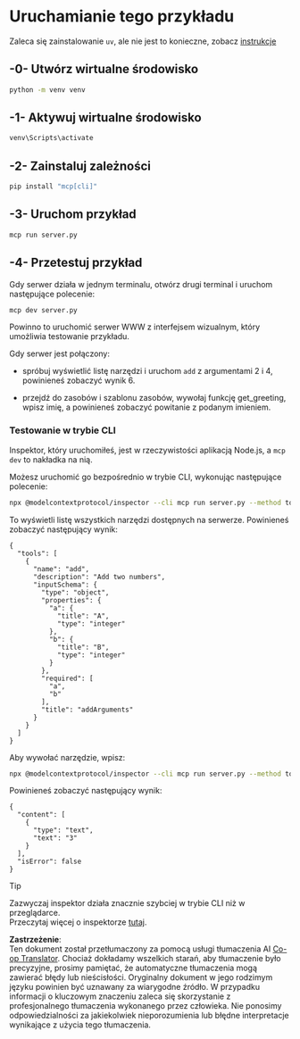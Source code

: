 <!--
CO_OP_TRANSLATOR_METADATA:
{
  "original_hash": "d26f746e21775c30b4d7ed97962b24df",
  "translation_date": "2025-08-11T11:37:11+00:00",
  "source_file": "03-GettingStarted/01-first-server/solution/python/README.md",
  "language_code": "pl"
}
-->
# Uruchamianie tego przykładu

Zaleca się zainstalowanie `uv`, ale nie jest to konieczne, zobacz [instrukcje](https://docs.astral.sh/uv/#highlights)

## -0- Utwórz wirtualne środowisko

```bash
python -m venv venv
```

## -1- Aktywuj wirtualne środowisko

```bash
venv\Scripts\activate
```

## -2- Zainstaluj zależności

```bash
pip install "mcp[cli]"
```

## -3- Uruchom przykład

```bash
mcp run server.py
```

## -4- Przetestuj przykład

Gdy serwer działa w jednym terminalu, otwórz drugi terminal i uruchom następujące polecenie:

```bash
mcp dev server.py
```

Powinno to uruchomić serwer WWW z interfejsem wizualnym, który umożliwia testowanie przykładu.

Gdy serwer jest połączony:

- spróbuj wyświetlić listę narzędzi i uruchom `add` z argumentami 2 i 4, powinieneś zobaczyć wynik 6.

- przejdź do zasobów i szablonu zasobów, wywołaj funkcję get_greeting, wpisz imię, a powinieneś zobaczyć powitanie z podanym imieniem.

### Testowanie w trybie CLI

Inspektor, który uruchomiłeś, jest w rzeczywistości aplikacją Node.js, a `mcp dev` to nakładka na nią.

Możesz uruchomić go bezpośrednio w trybie CLI, wykonując następujące polecenie:

```bash
npx @modelcontextprotocol/inspector --cli mcp run server.py --method tools/list
```

To wyświetli listę wszystkich narzędzi dostępnych na serwerze. Powinieneś zobaczyć następujący wynik:

```text
{
  "tools": [
    {
      "name": "add",
      "description": "Add two numbers",
      "inputSchema": {
        "type": "object",
        "properties": {
          "a": {
            "title": "A",
            "type": "integer"
          },
          "b": {
            "title": "B",
            "type": "integer"
          }
        },
        "required": [
          "a",
          "b"
        ],
        "title": "addArguments"
      }
    }
  ]
}
```

Aby wywołać narzędzie, wpisz:

```bash
npx @modelcontextprotocol/inspector --cli mcp run server.py --method tools/call --tool-name add --tool-arg a=1 --tool-arg b=2
```

Powinieneś zobaczyć następujący wynik:

```text
{
  "content": [
    {
      "type": "text",
      "text": "3"
    }
  ],
  "isError": false
}
```

> [!TIP]  
> Zazwyczaj inspektor działa znacznie szybciej w trybie CLI niż w przeglądarce.  
> Przeczytaj więcej o inspektorze [tutaj](https://github.com/modelcontextprotocol/inspector).  

**Zastrzeżenie**:  
Ten dokument został przetłumaczony za pomocą usługi tłumaczenia AI [Co-op Translator](https://github.com/Azure/co-op-translator). Chociaż dokładamy wszelkich starań, aby tłumaczenie było precyzyjne, prosimy pamiętać, że automatyczne tłumaczenia mogą zawierać błędy lub nieścisłości. Oryginalny dokument w jego rodzimym języku powinien być uznawany za wiarygodne źródło. W przypadku informacji o kluczowym znaczeniu zaleca się skorzystanie z profesjonalnego tłumaczenia wykonanego przez człowieka. Nie ponosimy odpowiedzialności za jakiekolwiek nieporozumienia lub błędne interpretacje wynikające z użycia tego tłumaczenia.